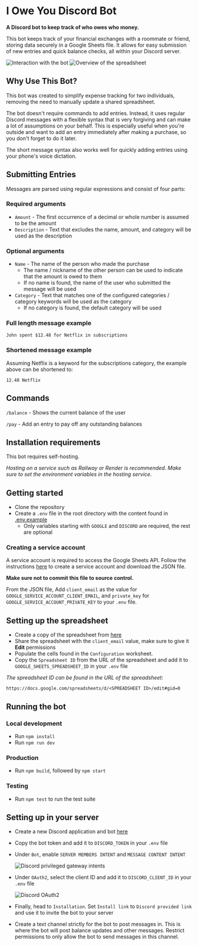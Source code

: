 # I Owe You Discord Bot

**A Discord bot to keep track of who owes who money.**

This bot keeps track of your financial exchanges with a roommate or friend, storing data securely in a Google Sheets file. It allows for easy submission of new entries and quick balance checks, all within your Discord server.

![Interaction with the bot](https://github.com/Lyubomir-Todorov/i-owe-you-discord-bot/assets/73316704/7c3532c4-85d2-4ba7-a0e1-83ed953f84fd)
![Overview of the spreadsheet](https://github.com/Lyubomir-Todorov/i-owe-you-discord-bot/assets/73316704/47ebb451-b39c-49a7-9abd-6c72f36dd550)

## Why Use This Bot?

This bot was created to simplify expense tracking for two individuals, removing the need to manually update a shared spreadsheet.

The bot doesn't require commands to add entries. Instead, it uses regular Discord messages with a flexible syntax that is very forgiving and can make a lot of assumptions on your behalf. This is especially useful when you're outside and want to add an entry immediately after making a purchase, so you don't forget to do it later.

The short message syntax also works well for quickly adding entries using your phone's voice dictation.

## Submitting Entries

Messages are parsed using regular expressions and consist of four parts:

### Required arguments

-   `Amount` - The first occurrence of a decimal or whole number is assumed to be the amount
-   `Description` - Text that excludes the name, amount, and category will be used as the description

### Optional arguments

-   `Name` - The name of the person who made the purchase
    -   The name / nickname of the other person can be used to indicate that the amount is owed to them
    -   If no name is found, the name of the user who submitted the message will be used
-   `Category` - Text that matches one of the configured categories / category keywords will be used as the category
    -   If no category is found, the default category will be used

### Full length message example

```
John spent $12.48 for Netflix in subscriptions
```

### Shortened message example

Assuming Netflix is a keyword for the subscriptions category, the example above can be shortened to:

```
12.48 Netflix
```

## Commands

`/balance` - Shows the current balance of the user

`/pay` - Add an entry to pay off any outstanding balances

## Installation requirements

This bot requires self-hosting.

_Hosting on a service such as Railway or Render is recommended. Make sure to set the environment variables in the hosting service._

## Getting started

-   Clone the repository
-   Create a `.env` file in the root directory with the content found in [.env.example](.env.example)
    -   Only variables starting with `GOOGLE` and `DISCORD` are required, the rest are optional

### Creating a service account

A service account is required to access the Google Sheets API. Follow the instructions [here](https://theoephraim.github.io/node-google-spreadsheet/#/guides/authentication?id=setting-up-your-quotapplicationquot) to create a service account and download the JSON file.

**Make sure not to commit this file to source control.**

From the JSON file, Add `client_email` as the value for `GOOGLE_SERVICE_ACCOUNT_CLIENT_EMAIL`, and `private_key` for `GOOGLE_SERVICE_ACCOUNT_PRIVATE_KEY` to your `.env` file.

## Setting up the spreadsheet

-   Create a copy of the spreadsheet from [here](https://docs.google.com/spreadsheets/d/1q5OcvyquNueBPlrWIpHoLVws0KlqHMnxC8Mc56Tnki8/copy#gid=1759934342)
-   Share the spreadsheet with the `client_email` value, make sure to give it **Edit** permissions
-   Populate the cells found in the `Configuration` worksheet.
-   Copy the `Spreadsheet ID` from the URL of the spreadsheet and add it to `GOOGLE_SHEETS_SPREADSHEET_ID` in your `.env` file

_The spreadsheet ID can be found in the URL of the spreadsheet:_

```
https://docs.google.com/spreadsheets/d/<SPREADSHEET ID>/edit#gid=0
```

## Running the bot

### Local development

-   Run `npm install`
-   Run `npm run dev`

### Production

-   Run `npm build`, followed by `npm start`

### Testing

-   Run `npm test` to run the test suite

## Setting up in your server

-   Create a new Discord application and bot [here](https://discord.com/developers/applications)
-   Copy the bot token and add it to `DISCORD_TOKEN` in your `.env` file
-   Under `Bot`, enable `SERVER MEMBERS INTENT` and `MESSAGE CONTENT INTENT`

    ![Discord privileged gateway intents](https://github.com/Lyubomir-Todorov/i-owe-you-discord-bot/assets/73316704/5d89b006-098a-4643-9205-ab3d9c74cd34)

-   Under `OAuth2`, select the client ID and add it to `DISCORD_CLIENT_ID` in your `.env` file

    ![Discord OAuth2](https://github.com/Lyubomir-Todorov/i-owe-you-discord-bot/assets/73316704/a4518787-3848-454c-8ae1-0f70ab5c58b3)

-   Finally, head to `Installation`. Set `Install link` to `Discord provided link` and use it to invite the bot to your server
-   Create a text channel strictly for the bot to post messages in. This is where the bot will post balance updates and other messages. Restrict permissions to only allow the bot to send messages in this channel.
